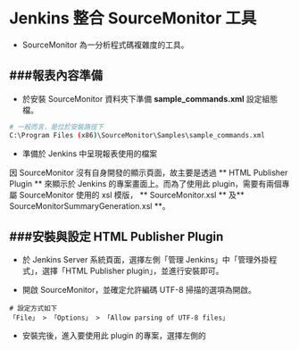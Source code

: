 # Jenkins 整合 SourceMonitor 工具

<script type="text/javascript" src="../js/general.js"></script>

* SourceMonitor 為一分析程式碼複雜度的工具。

###報表內容準備
---

* 於安裝 SourceMonitor 資料夾下準備 **sample_commands.xml** 設定組態檔。

```bash
# 一般而言，是位於安裝路徑下
C:\Program Files (x86)\SourceMonitor\Samples\sample_commands.xml
```

* 準備於 Jenkins 中呈現報表使用的檔案

因 SourceMonitor 沒有自身開發的顯示頁面，故主要是透過 ** HTML Publisher Plugin ** 來顯示於 Jenkins 的專案畫面上。而為了使用此 plugin，需要有兩個專屬 SourceMonitor 使用的 xsl 模版， ** SourceMonitor.xsl ** 及** SourceMonitorSummaryGeneration.xsl **。

###安裝與設定 HTML Publisher Plugin
---

* 於 Jenkins Server 系統頁面，選擇左側「管理 Jenkins」中「管理外掛程式」，選擇「HTML Publisher plugin」，並進行安裝即可。

* 開啟 SourceMonitor，並確定允許編碼 UTF-8 掃描的選項為開啟。

```text
# 設定方式如下
「File」 > 「Options」 > 「Allow parsing of UTF-8 files」
```

* 安裝完後，進入要使用此 plugin 的專案，選擇左側的


